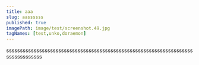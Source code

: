 ```yaml
---
title: aaa
slug: aassssss
published: true
imagePath: image/test/screenshot.49.jpg
tagNames: [test,unko,doraemon]
---
```

sssssssssssssssssssssssssssssssssssssssssssssssssssssssssssssssssssssssssssssssss